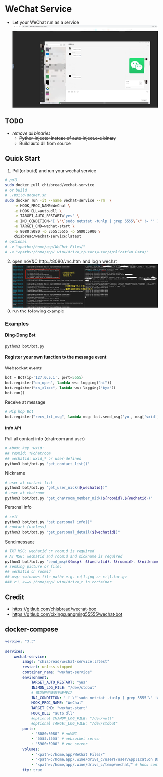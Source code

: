 # WeChat Service
- Let your WeChat run as a service
![echo](https://github.com/ChisBread/wechat-service/raw/master/images/echo.png)
## TODO
- *remove all binaries*
  - ~~Python Injector instead of auto-inject.exe binary~~
  - Build auto.dll from source

## Quick Start
1. Pull(or build) and run your wechat service

```bash
# pull
sudo docker pull chisbread/wechat-service
# or build
# ./build-docker.sh
sudo docker run -it --name wechat-service --rm  \
    -e HOOK_PROC_NAME=WeChat \
    -e HOOK_DLL=auto.dll \
    -e TARGET_AUTO_RESTART="yes" \
    -e INJ_CONDITION="[ \"\`sudo netstat -tunlp | grep 5555\`\" != '' ] && exit 0 ; sleep 5 ; curl 'http://127.0.0.1:8680/hi' 2>/dev/null | grep -P 'code.:0'" \
    -e TARGET_CMD=wechat-start \
    -p 8080:8080 -p 5555:5555 -p 5900:5900 \
    chisbread/wechat-service:latest
# optional
# -v "<path>:/home/app/WeChat Files/"
# -v "<path>:/home/app/.wine/drive_c/users/user/Application Data/"
```
2. open noVNC http://<Your IP Address>:8080/vnc.html and login wechat
![inject](https://github.com/ChisBread/wechat-service/raw/master/images/inject.png)
3. run the following example
### Examples
#### Ding-Dong Bot

```bash
python3 bot/bot.py
```
#### Register your own function to the message event

Websocket events
```python
bot = Bot(ip='127.0.0.1', port=5555)
bot.register("on_open", lambda ws: logging("hi"))
bot.register("on_close", lambda ws: logging("bye"))
bot.run()
```
Receive at message
```python
# Hip hop Bot
bot.register("recv_txt_msg", lambda msg: bot.send_msg('yo', msg['wxid']) if msg['content'] == 'hey' else None)
```
#### Info API

Pull all contact info (chatroom and user)
```bash
# About key 'wxid'
## roomid: *@chatroom
## wechatid: wxid_* or user-defined
python3 bot/bot.py 'get_contact_list()'
```
Nickname
```bash
# user at contact list
python3 bot/bot.py "get_user_nick(${wechatid})"
# user at chatroom
python3 bot/bot.py "get_chatroom_member_nick(${roomid},${wechatid})"
```
Personal info
```bash
# self
python3 bot/bot.py "get_personal_info()"
# contact (useless)
python3 bot/bot.py "get_personal_detail(${wechatid})"
```
Send message
```bash
# TXT MSG: wechatid or roomid is required
# AT MSG: wechatid and roomid and nickname is required
python3 bot/bot.py "send_msg(${msg}, ${wechatid}, ${roomid}, ${nickname})"
# sending picture or file:
## wechatid or roomid
## msg: <windows file path> e.g. c:\1.jpg or c:\1.tar.gz
### c:\ <==> /home/app/.wine/drive_c in container
```

## Credit
- https://github.com/chisbread/wechat-box
- https://github.com/cixingguangming55555/wechat-bot

## docker-compose
```yaml
version: "3.3"

services:
    wechat-service:
        image: "chisbread/wechat-service:latest"
        restart: unless-stopped
        container_name: "wechat-service"
        environment:
            TARGET_AUTO_RESTART: "yes"
            INJMON_LOG_FILE: "/dev/stdout"
            # 微信的登陆态判断接口
            INJ_CONDITION: " [ \"`sudo netstat -tunlp | grep 5555`\" != '' ] && exit 0 ; sleep 5 ; curl 'http://127.0.0.1:8680/hi' 2>/dev/null | grep -P 'code.:0'"
            HOOK_PROC_NAME: "WeChat"
            TARGET_CMD: "wechat-start"
            HOOK_DLL: "auto.dll"
            #optional INJMON_LOG_FILE: "/dev/null"
            #optional TARGET_LOG_FILE: "/dev/stdout"
        ports:
            - "8080:8080" # noVNC
            - "5555:5555" # websocket server
            - "5900:5900" # vnc server
        volumes:
            - "<path>:/home/app/WeChat Files/" 
            - "<path>:/home/app/.wine/drive_c/users/user/Application Data/"
            - "<path>:/home/app/.wine/drive_c/temp/wechat/" # hook config
        tty: true

```
